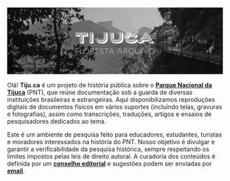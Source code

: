 ![Fotografia de Marc Ferrez, circa 1885](../public/image.jpg)

Olá! __Tiju.ca__ é um projeto de história pública sobre o __[Parque Nacional da Tijuca](https://pt.wikipedia.org/wiki/Parque_Nacional_da_Tijuca)__ (PNT), que reúne documentação sob a guarda de diversas instituições brasileiras e estrangeiras. Aqui disponibilizamos reproduções digitais de documentos físicos em vários suportes (incluindo telas, gravuras e fotografias), assim como transcrições, traduções, artigos e ensaios de pesquisadores dedicados ao tema.

Este é um ambiente de pesquisa feito para educadores, estudantes, turistas e moradores interessados na história do PNT. Nosso objetivo é divulgar e garantir a verificabilidade da pesquisa histórica, sempre respeitando os limites impostos pelas leis de direito autoral. A curadoria dos conteúdos é definida por um __[conselho editorial](team)__ e sugestões podem ser enviadas por __[email](mailton:buccalon@rice.edu)__.
